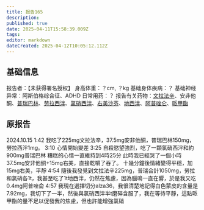 ```yaml
---
title: 报告165
description: 
published: true
date: 2025-04-11T15:58:39.009Z
tags: 
editor: markdown
dateCreated: 2025-04-12T10:05:12.112Z
---
```


## 基础信息
报告者：【未获得署名授权】
身高体重：？cm, ？kg
基础身体疾病：？
基础神经异常：阿斯伯格综合征、ADHD
日常用药：？
报告有关药物：[文拉法辛](/drug/VEN)、安非他酮、[普瑞巴林](/drug/PR80)、[劳拉西泮](/drug/BZDs)、[氯硝西泮](/drug/BZDs)、[右美沙芬](/drug/DXM)、[地西泮](/drug/BZDs)、[阿普唑仑](/drug/BZDs)、[哌甲酯](/drug/哌甲酯)

## 原报告
2024.10.15
1:42 我吃了225mg文拉法辛，37.5mg安非他酮，普瑞巴林150mg，勞拉西泮1mg。
3:10 心情開始變差
3:25 自殺慾望強烈，吃了一顆氯硝西泮和約900mg普瑞巴林
糟糕的心情一直維持到4時25分
此時我已經哭了一個小時
37.5mg安非他酮+15mg右美，直接乾嚼了吞了。
十幾分鐘後情緒變得平穩，加15mg右美，平靜
4:54 隨後我發覺到文拉法辛225mg，普瑞合計1050mg，勞拉和氯硝各1t，我甚至吃了1t地西泮，仍然在焦慮，因為腦鳴一直在響，於是我又吃0.4mg阿普唑侖
4:57 我現在選擇切分alza36，我很清楚地記得白色蒙皮的含量是7.92mg，我切下了一半，然後與氯硝西泮半t磨碎含服了，我在等待平靜，這點哌甲酯的量不足以促發我的焦慮，但也許能增強氯硝